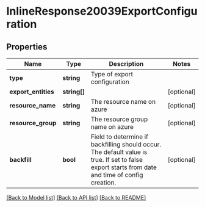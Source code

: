 # InlineResponse20039ExportConfiguration

## Properties
Name | Type | Description | Notes
------------ | ------------- | ------------- | -------------
**type** | **string** | Type of export configuration | 
**export_entities** | **string[]** |  | [optional] 
**resource_name** | **string** | The resource name on azure | [optional] 
**resource_group** | **string** | The resource group name on azure | [optional] 
**backfill** | **bool** | Field to determine if backfilling should occur. The default value is true. If set to false export starts from date and time of config creation. | [optional] 

[[Back to Model list]](../README.md#documentation-for-models) [[Back to API list]](../README.md#documentation-for-api-endpoints) [[Back to README]](../README.md)


